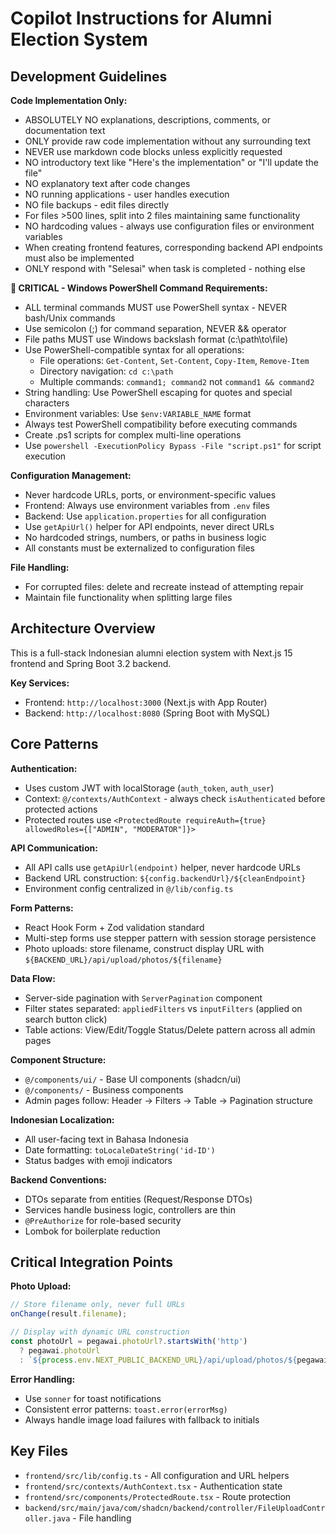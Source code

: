 # Copilot Instructions for Alumni Election System

## Development Guidelines

**Code Implementation Only:**
- ABSOLUTELY NO explanations, descriptions, comments, or documentation text
- ONLY provide raw code implementation without any surrounding text
- NEVER use markdown code blocks unless explicitly requested
- NO introductory text like "Here's the implementation" or "I'll update the file"
- NO explanatory text after code changes
- NO running applications - user handles execution
- NO file backups - edit files directly
- For files >500 lines, split into 2 files maintaining same functionality
- NO hardcoding values - always use configuration files or environment variables
- When creating frontend features, corresponding backend API endpoints must also be implemented
- ONLY respond with "Selesai" when task is completed - nothing else

**🚨 CRITICAL - Windows PowerShell Command Requirements:**
- ALL terminal commands MUST use PowerShell syntax - NEVER bash/Unix commands
- Use semicolon (;) for command separation, NEVER && operator
- File paths MUST use Windows backslash format (c:\path\to\file)
- Use PowerShell-compatible syntax for all operations:
  - File operations: `Get-Content`, `Set-Content`, `Copy-Item`, `Remove-Item`
  - Directory navigation: `cd c:\path`
  - Multiple commands: `command1; command2` not `command1 && command2`
- String handling: Use PowerShell escaping for quotes and special characters
- Environment variables: Use `$env:VARIABLE_NAME` format
- Always test PowerShell compatibility before executing commands
- Create .ps1 scripts for complex multi-line operations
- Use `powershell -ExecutionPolicy Bypass -File "script.ps1"` for script execution

**Configuration Management:**
- Never hardcode URLs, ports, or environment-specific values
- Frontend: Always use environment variables from `.env` files
- Backend: Use `application.properties` for all configuration
- Use `getApiUrl()` helper for API endpoints, never direct URLs
- No hardcoded strings, numbers, or paths in business logic
- All constants must be externalized to configuration files

**File Handling:**
- For corrupted files: delete and recreate instead of attempting repair
- Maintain file functionality when splitting large files

## Architecture Overview

This is a full-stack Indonesian alumni election system with Next.js 15 frontend and Spring Boot 3.2 backend.

**Key Services:**
- Frontend: `http://localhost:3000` (Next.js with App Router)
- Backend: `http://localhost:8080` (Spring Boot with MySQL)

## Core Patterns

**Authentication:**
- Uses custom JWT with localStorage (`auth_token`, `auth_user`)
- Context: `@/contexts/AuthContext` - always check `isAuthenticated` before protected actions
- Protected routes use `<ProtectedRoute requireAuth={true} allowedRoles={["ADMIN", "MODERATOR"]}>`

**API Communication:**
- All API calls use `getApiUrl(endpoint)` helper, never hardcode URLs
- Backend URL construction: `${config.backendUrl}/${cleanEndpoint}`
- Environment config centralized in `@/lib/config.ts`

**Form Patterns:**
- React Hook Form + Zod validation standard
- Multi-step forms use stepper pattern with session storage persistence
- Photo uploads: store filename, construct display URL with `${BACKEND_URL}/api/upload/photos/${filename}`

**Data Flow:**
- Server-side pagination with `ServerPagination` component
- Filter states separated: `appliedFilters` vs `inputFilters` (applied on search button click)
- Table actions: View/Edit/Toggle Status/Delete pattern across all admin pages

**Component Structure:**
- `@/components/ui/` - Base UI components (shadcn/ui)
- `@/components/` - Business components
- Admin pages follow: Header → Filters → Table → Pagination structure

**Indonesian Localization:**
- All user-facing text in Bahasa Indonesia
- Date formatting: `toLocaleDateString('id-ID')`
- Status badges with emoji indicators

**Backend Conventions:**
- DTOs separate from entities (Request/Response DTOs)
- Services handle business logic, controllers are thin
- `@PreAuthorize` for role-based security
- Lombok for boilerplate reduction

## Critical Integration Points

**Photo Upload:**
```typescript
// Store filename only, never full URLs
onChange(result.filename);

// Display with dynamic URL construction
const photoUrl = pegawai.photoUrl?.startsWith('http') 
  ? pegawai.photoUrl 
  : `${process.env.NEXT_PUBLIC_BACKEND_URL}/api/upload/photos/${pegawai.photoUrl}`;
```

**Error Handling:**
- Use `sonner` for toast notifications
- Consistent error patterns: `toast.error(errorMsg)`
- Always handle image load failures with fallback to initials

## Key Files

- `frontend/src/lib/config.ts` - All configuration and URL helpers
- `frontend/src/contexts/AuthContext.tsx` - Authentication state
- `frontend/src/components/ProtectedRoute.tsx` - Route protection
- `backend/src/main/java/com/shadcn/backend/controller/FileUploadController.java` - File handling
